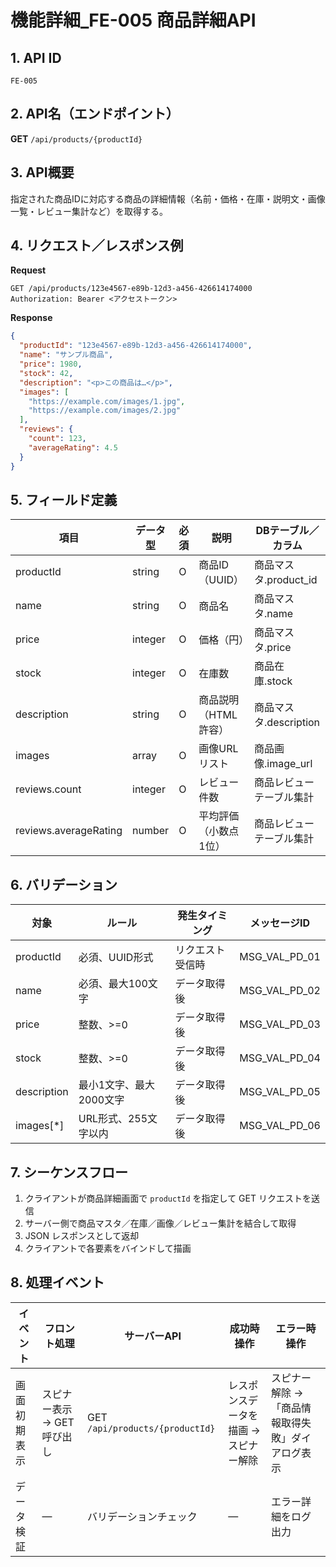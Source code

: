 # 機能詳細_FE-005 商品詳細API

## 1. API ID

`FE-005`

## 2. API名（エンドポイント）

**GET** `/api/products/{productId}`

## 3. API概要

指定された商品IDに対応する商品の詳細情報（名前・価格・在庫・説明文・画像一覧・レビュー集計など）を取得する。

## 4. リクエスト／レスポンス例

**Request**  
```
GET /api/products/123e4567-e89b-12d3-a456-426614174000
Authorization: Bearer <アクセストークン>
```

**Response**  
```json
{
  "productId": "123e4567-e89b-12d3-a456-426614174000",
  "name": "サンプル商品",
  "price": 1980,
  "stock": 42,
  "description": "<p>この商品は…</p>",
  "images": [
    "https://example.com/images/1.jpg",
    "https://example.com/images/2.jpg"
  ],
  "reviews": {
    "count": 123,
    "averageRating": 4.5
  }
}
```

## 5. フィールド定義

| 項目                   | データ型        | 必須 | 説明                                   | DBテーブル／カラム               |
|-----------------------|---------------|-----|--------------------------------------|-------------------------------|
| productId             | string        | O   | 商品ID（UUID）                        | 商品マスタ.product_id         |
| name                  | string        | O   | 商品名                                 | 商品マスタ.name               |
| price                 | integer       | O   | 価格（円）                             | 商品マスタ.price              |
| stock                 | integer       | O   | 在庫数                                 | 商品在庫.stock                |
| description           | string        | O   | 商品説明（HTML許容）                   | 商品マスタ.description        |
| images                | array<string> | O   | 画像URLリスト                          | 商品画像.image_url            |
| reviews.count         | integer       | O   | レビュー件数                           | 商品レビューテーブル集計      |
| reviews.averageRating | number        | O   | 平均評価（小数点1位）                   | 商品レビューテーブル集計      |

## 6. バリデーション

| 対象        | ルール                      | 発生タイミング     | メッセージID        |
|------------|----------------------------|------------------|-------------------|
| productId  | 必須、UUID形式             | リクエスト受信時   | MSG_VAL_PD_01     |
| name       | 必須、最大100文字          | データ取得後      | MSG_VAL_PD_02     |
| price      | 整数、>=0                  | データ取得後      | MSG_VAL_PD_03     |
| stock      | 整数、>=0                  | データ取得後      | MSG_VAL_PD_04     |
| description| 最小1文字、最大2000文字    | データ取得後      | MSG_VAL_PD_05     |
| images[*]  | URL形式、255文字以内       | データ取得後      | MSG_VAL_PD_06     |

## 7. シーケンスフロー

1. クライアントが商品詳細画面で `productId` を指定して GET リクエストを送信  
2. サーバー側で商品マスタ／在庫／画像／レビュー集計を結合して取得  
3. JSON レスポンスとして返却  
4. クライアントで各要素をバインドして描画  

## 8. 処理イベント

| イベント       | フロント処理                             | サーバーAPI                          | 成功時操作                         | エラー時操作                               |
|--------------|---------------------------------------|------------------------------------|----------------------------------|------------------------------------------|
| 画面初期表示   | スピナー表示 → GET 呼び出し                | GET `/api/products/{productId}`    | レスポンスデータを描画 → スピナー解除 | スピナー解除 → 「商品情報取得失敗」ダイアログ表示 |
| データ検証     | —                                     | バリデーションチェック             | —                                | エラー詳細をログ出力                       |
